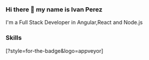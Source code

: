 ### Hi there 👋 my name is Ivan Perez

I'm a Full Stack Developer in Angular,React and Node.js

### Skills


[?style=for-the-badge&logo=appveyor]
